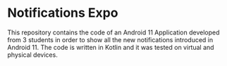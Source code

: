 # Notifications Expo

This repository contains the code of an Android 11 Application developed from 3 students in order to show all the new notifications introduced in Android 11. The code is written in Kotlin and it was tested on virtual and physical devices. 

